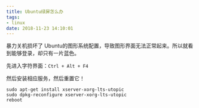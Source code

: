 ```yaml
---
title: Ubuntu绿屏怎么办
tags:
- linux
date: 2018-11-23 14:10:01
---
```

暴力关机损坏了 Ubuntu的图形系统配置，导致图形界面无法正常起来。所以就看到能够登录，却只有一片蓝色。

先进入字符界面：`Ctrl + Alt + F4`

然后安装相应服务，然后重置它！


    sudo apt-get install xserver-xorg-lts-utopic
    sudo dpkg-reconfigure xserver-xorg-lts-utopic
    reboot
